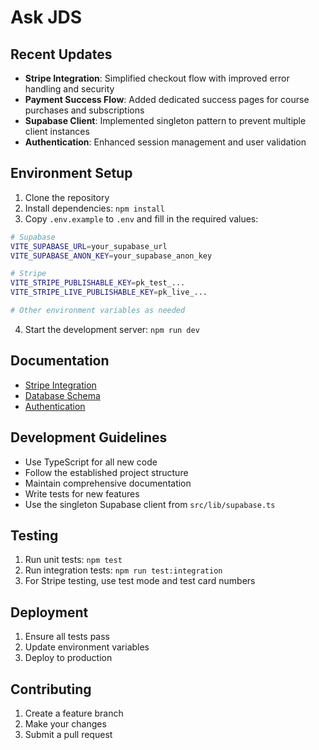 # Ask JDS

## Recent Updates

- **Stripe Integration**: Simplified checkout flow with improved error handling and security
- **Payment Success Flow**: Added dedicated success pages for course purchases and subscriptions
- **Supabase Client**: Implemented singleton pattern to prevent multiple client instances
- **Authentication**: Enhanced session management and user validation

## Environment Setup

1. Clone the repository
2. Install dependencies: `npm install`
3. Copy `.env.example` to `.env` and fill in the required values:

```bash
# Supabase
VITE_SUPABASE_URL=your_supabase_url
VITE_SUPABASE_ANON_KEY=your_supabase_anon_key

# Stripe
VITE_STRIPE_PUBLISHABLE_KEY=pk_test_...
VITE_STRIPE_LIVE_PUBLISHABLE_KEY=pk_live_...

# Other environment variables as needed
```

4. Start the development server: `npm run dev`

## Documentation

- [Stripe Integration](readme/stripe_integration.md)
- [Database Schema](readme/database_schema.md)
- [Authentication](readme/authentication.md)

## Development Guidelines

- Use TypeScript for all new code
- Follow the established project structure
- Maintain comprehensive documentation
- Write tests for new features
- Use the singleton Supabase client from `src/lib/supabase.ts`

## Testing

1. Run unit tests: `npm test`
2. Run integration tests: `npm run test:integration`
3. For Stripe testing, use test mode and test card numbers

## Deployment

1. Ensure all tests pass
2. Update environment variables
3. Deploy to production

## Contributing

1. Create a feature branch
2. Make your changes
3. Submit a pull request
